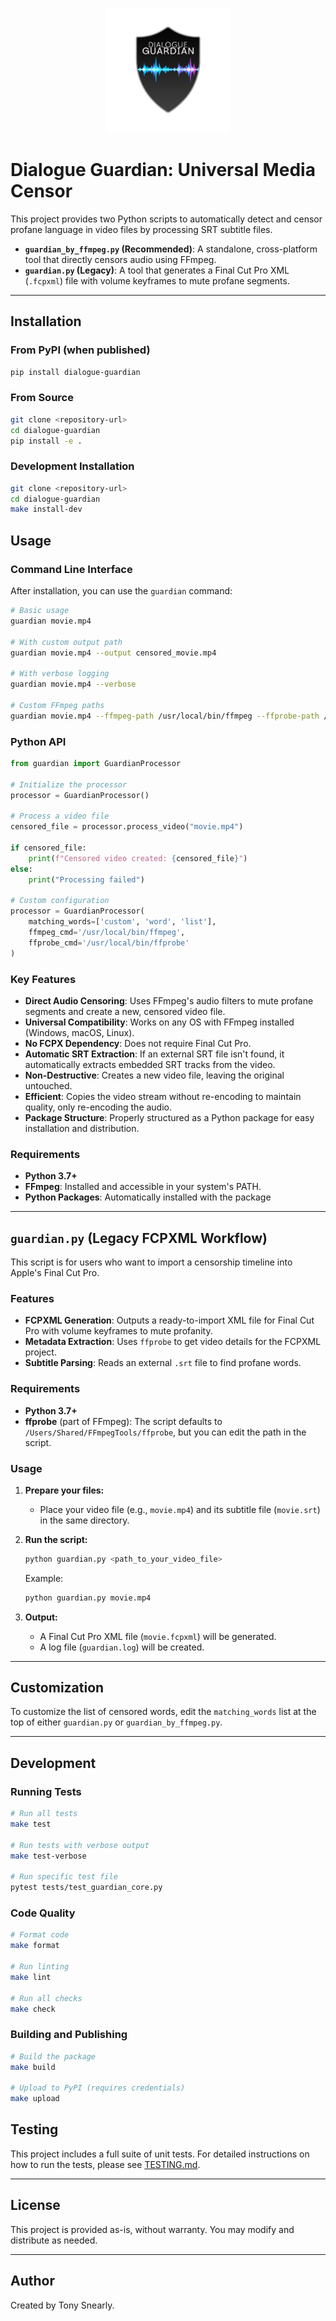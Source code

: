 <p align="center"><img src="logo.png" alt="Dialogue Guardian Logo" width="200"></p>

# Dialogue Guardian: Universal Media Censor

This project provides two Python scripts to automatically detect and censor profane language in video files by processing SRT subtitle files.

- **`guardian_by_ffmpeg.py` (Recommended)**: A standalone, cross-platform tool that directly censors audio using FFmpeg.
- **`guardian.py` (Legacy)**: A tool that generates a Final Cut Pro XML (`.fcpxml`) file with volume keyframes to mute profane segments.

---

## Installation

### From PyPI (when published)
```sh
pip install dialogue-guardian
```

### From Source
```sh
git clone <repository-url>
cd dialogue-guardian
pip install -e .
```

### Development Installation
```sh
git clone <repository-url>
cd dialogue-guardian
make install-dev
```

## Usage

### Command Line Interface

After installation, you can use the `guardian` command:

```sh
# Basic usage
guardian movie.mp4

# With custom output path
guardian movie.mp4 --output censored_movie.mp4

# With verbose logging
guardian movie.mp4 --verbose

# Custom FFmpeg paths
guardian movie.mp4 --ffmpeg-path /usr/local/bin/ffmpeg --ffprobe-path /usr/local/bin/ffprobe
```

### Python API

```python
from guardian import GuardianProcessor

# Initialize the processor
processor = GuardianProcessor()

# Process a video file
censored_file = processor.process_video("movie.mp4")

if censored_file:
    print(f"Censored video created: {censored_file}")
else:
    print("Processing failed")

# Custom configuration
processor = GuardianProcessor(
    matching_words=['custom', 'word', 'list'],
    ffmpeg_cmd='/usr/local/bin/ffmpeg',
    ffprobe_cmd='/usr/local/bin/ffprobe'
)
```

### Key Features

- **Direct Audio Censoring**: Uses FFmpeg's audio filters to mute profane segments and create a new, censored video file.
- **Universal Compatibility**: Works on any OS with FFmpeg installed (Windows, macOS, Linux).
- **No FCPX Dependency**: Does not require Final Cut Pro.
- **Automatic SRT Extraction**: If an external SRT file isn't found, it automatically extracts embedded SRT tracks from the video.
- **Non-Destructive**: Creates a new video file, leaving the original untouched.
- **Efficient**: Copies the video stream without re-encoding to maintain quality, only re-encoding the audio.
- **Package Structure**: Properly structured as a Python package for easy installation and distribution.

### Requirements

- **Python 3.7+**
- **FFmpeg**: Installed and accessible in your system's PATH.
- **Python Packages**: Automatically installed with the package

---

## `guardian.py` (Legacy FCPXML Workflow)

This script is for users who want to import a censorship timeline into Apple's Final Cut Pro.

### Features

- **FCPXML Generation**: Outputs a ready-to-import XML file for Final Cut Pro with volume keyframes to mute profanity.
- **Metadata Extraction**: Uses `ffprobe` to get video details for the FCPXML project.
- **Subtitle Parsing**: Reads an external `.srt` file to find profane words.

### Requirements

- **Python 3.7+**
- **ffprobe** (part of FFmpeg): The script defaults to `/Users/Shared/FFmpegTools/ffprobe`, but you can edit the path in the script.

### Usage

1. **Prepare your files:**
   - Place your video file (e.g., `movie.mp4`) and its subtitle file (`movie.srt`) in the same directory.

2. **Run the script:**
   ```sh
   python guardian.py <path_to_your_video_file>
   ```
   Example:
   ```sh
   python guardian.py movie.mp4
   ```

3. **Output:**
   - A Final Cut Pro XML file (`movie.fcpxml`) will be generated.
   - A log file (`guardian.log`) will be created.

---

## Customization

To customize the list of censored words, edit the `matching_words` list at the top of either `guardian.py` or `guardian_by_ffmpeg.py`.

---

## Development

### Running Tests

```sh
# Run all tests
make test

# Run tests with verbose output
make test-verbose

# Run specific test file
pytest tests/test_guardian_core.py
```

### Code Quality

```sh
# Format code
make format

# Run linting
make lint

# Run all checks
make check
```

### Building and Publishing

```sh
# Build the package
make build

# Upload to PyPI (requires credentials)
make upload
```

## Testing

This project includes a full suite of unit tests. For detailed instructions on how to run the tests, please see [TESTING.md](TESTING.md).

---

## License

This project is provided as-is, without warranty. You may modify and distribute as needed.

---

## Author

Created by Tony Snearly.